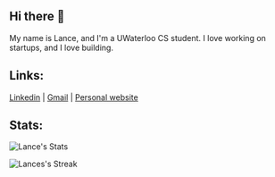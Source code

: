 ## Hi there 👋

My name is Lance, and I'm a UWaterloo CS student. I love working on startups, and I love building.

## Links:
<a href="https://www.linkedin.com/in/lance-yan/" target="_blank" rel="noopener noreferrer">Linkedin</a> |
<a href="mailto:lance.yan.business@gmail.com">Gmail</a> |
<a href="https://www.lanceyan.tech" target="_blank" rel="noopener noreferrer">Personal website</a>

## Stats:
![Lance's Stats](https://github-readme-stats.vercel.app/api?username=lance116&theme=dark&show_icons=true&hide_border=false&count_private=true)

![Lances's Streak](https://github-readme-streak-stats.herokuapp.com/?user=lance116&theme=dark&hide_border=false)

<!--
**lance116/lance116** is a ✨ _special_ ✨ repository because its `README.md` (this file) appears on your GitHub profile.

Here are some ideas to get you started:

- 🔭 I’m currently working on ...
- 🌱 I’m currently learning ...
- 👯 I’m looking to collaborate on ...
- 🤔 I’m looking for help with ...
- 💬 Ask me about ...
- 📫 How to reach me: ...
- 😄 Pronouns: ...
- ⚡ Fun fact: ...
-->
